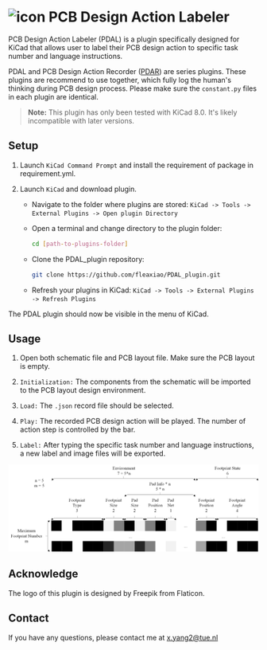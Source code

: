 # ![icon](images/icon.ico) PCB Design Action Labeler

PCB Design Action Labeler (PDAL) is a plugin specifically designed for KiCad that allows user to label their PCB design action to specific task number and language instructions.

PDAL and PCB Design Action Recorder ([PDAR](https://github.com/fleaxiao/PDAR_plugin.git)) are series plugins. These plugins are recommend to use together, which fully log the human's thinking during PCB design process. Please make sure the `constant.py` files in each plugin are identical.

 > **Note:** This plugin has only been tested with KiCad 8.0. It's likely incompatible with later versions.

## Setup

1. Launch `KiCad Command Prompt` and install the requirement of package in requirement.yml. 

2. Launch `KiCad` and download plugin.
    - Navigate to the folder where plugins are stored: `KiCad -> Tools -> External Plugins -> Open plugin Directory`

    - Open a terminal and change directory to the plugin folder:
        ```bash
        cd [path-to-plugins-folder]
        ```

    - Clone the PDAL_plugin repository:
        ```bash
        git clone https://github.com/fleaxiao/PDAL_plugin.git
        ```

    - Refresh your plugins in KiCad: `KiCad -> Tools -> External Plugins -> Refresh Plugins`

The PDAL plugin should now be visible in the menu of KiCad.

## Usage

1. Open both schematic file and PCB layout file. Make sure the PCB layout is empty.

2. `Initialization:` The components from the schematic will be imported to the PCB layout design environment. 

3. `Load:` The `.json` record file should be selected. 

4. `Play:` The recorded PCB design action will be played. The number of action step is controlled by the bar.

5. `Label:` After typing the specific task number and language instructions, a new label and image files will be exported.
<img src="assets/Image_formate.png">

## Acknowledge

The logo of this plugin is designed by Freepik from Flaticon.

## Contact

If you have any questions, please contact me at x.yang2@tue.nl